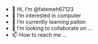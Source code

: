 - 👋 Hi, I’m @fatemeh67123
- 👀 I’m interested in computer
- 🌱 I’m currently learning paiton
- 💞️ I’m looking to collaborate on ...
- 📫 How to reach me ...

<!---
fatemeh67123/fatemeh67123 is a ✨ special ✨ repository because its `README.md` (this file) appears on your GitHub profile.
You can click the Preview link to take a look at your changes.
--->

